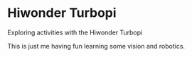 # Hiwonder Turbopi
Exploring activities with the Hiwonder Turbopi

This is just me having fun learning some vision and robotics.


